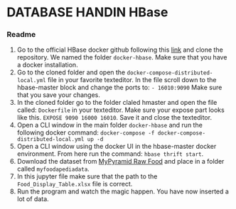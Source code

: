 # DATABASE HANDIN HBase

### Readme 

1. Go to the official HBase docker github following this [link](https://github.com/big-data-europe/docker-hbase) and clone the repository. We named the folder `docker-hbase`. Make sure that you have a docker installation. 
2. Go to the cloned folder and open the `docker-compose-distributed-local.yml` file in your favorite texteditor. In the file scroll down to the hbase-master block and change the ports to: 
	`- 16010:9090`
Make sure that you save your changes. 
3. In the cloned folder go to the folder claled hmaster and open the file called: `Dockerfile` in your texteditor. Make sure your expose part looks like this. `EXPOSE 9090 16000 16010`. Save it and close the texteditor. 
4. Open a CLI window in the main folder `docker-hbase` and run the following docker command: 
`docker-compose -f docker-compose-distributed-local.yml up -d`
5. Open a CLI window using the docker UI in the hbase-master docker environment. 
From here run the command: `hbase thrift start`. 
6. Download the dataset from [MyPyramid Raw Food](https://catalog.data.gov/dataset/mypyramid-food-raw-data) and place in a folder called `myfoodapediadata`. 
7. In this jupyter file make sure that the path to the `Food_Display_Table.xlsx` file is correct. 
8. Run the program and watch the magic happen. You have now inserted a lot of data. 





